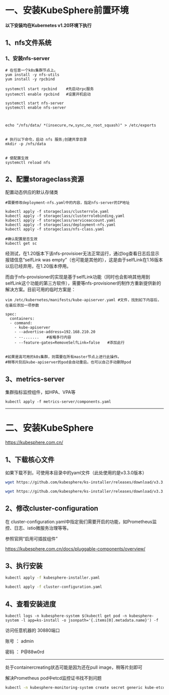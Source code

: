 # 一、安装KubeSphere前置环境

**以下安装均在Kubernetes v1.20环境下执行**

## 1、nfs文件系统

### 1、安装nfs-server

```shell
# 在任意一个k8s集群节点上。
yum install -y nfs-utils
yum install -y rpcbind

systemctl start rpcbind    #先启动rpc服务
systemctl enable rpcbind   #设置开机启动

systemctl start nfs-server    
systemctl enable nfs-server



echo "/nfs/data/ *(insecure,rw,sync,no_root_squash)" > /etc/exports


# 执行以下命令，启动 nfs 服务;创建共享目录
mkdir -p /nfs/data


# 使配置生效
systemctl reload nfs 

```

## 2、配置storageclass资源

配置动态供应的默认存储类

```shell
#需要修改deployment-nfs.yaml中的内容，指定nfs-server的IP地址

kubectl apply -f storageclass/clusterrole.yaml
kubectl apply -f storageclass/clusterrolebinding.yaml
kubectl apply -f storageclass/serviceaccount.yaml
kubectl apply -f storageclass/deployment-nfs.yaml
kubectl apply -f storageclass/nfs-class.yaml

#确认配置是否生效
kubectl get sc
```

​	经测试，在1.20版本下该nfs-provisioer无法正常运行，通过log查看日志后显示报错信息“selfLink was empty”（也可能是其他的），这是由于selfLink在1.16版本以后已经弃用，在1.20版本停用。

​	而由于nfs-provisioner的实现是基于selfLink功能（同时也会影响其他用到selfLink这个功能的第三方软件），需要等nfs-provisioner的制作方重新提供新的解决方案。目前可用的临时方案是：

```shell
vim /etc/kubernetes/manifests/kube-apiserver.yaml #文件，找到如下内容后，在最后添加一项参数

spec:
  containers:
  - command:
    - kube-apiserver    
    - --advertise-address=192.168.210.20    
    - --.......　　#省略多行内容    
    - --feature-gates=RemoveSelfLink=false　　#添加此行
    

#如果是高可用的k8s集群，则需要在所有master节点上进行此操作。
#稍等片刻后kube-apiserver的pod会自动重启。也可以自己手动删除pod

```



## 3、metrics-server

集群指标监控组件，如HPA、VPA等

```shell
kubectl apply -f metrics-server/components.yaml
```

------

# 二、安装KubeSphere

https://kubesphere.com.cn/

## 1、下载核心文件

如果下载不到，可使用本目录中的yaml文件（此处使用的是v3.3.0版本）

```bash
wget https://github.com/kubesphere/ks-installer/releases/download/v3.3.0/kubesphere-installer.yaml

wget https://github.com/kubesphere/ks-installer/releases/download/v3.3.0/cluster-configuration.yaml
```

## 2、修改cluster-configuration

在 cluster-configuration.yaml中指定我们需要开启的功能，如Prometheus监控、日志、istio微服务治理等等。

参照官网“启用可插拔组件” 

https://kubesphere.com.cn/docs/pluggable-components/overview/

## 3、执行安装

```bash
kubectl apply -f kubesphere-installer.yaml

kubectl apply -f cluster-configuration.yaml
```

## 4、查看安装进度

```shell
kubectl logs -n kubesphere-system $(kubectl get pod -n kubesphere-system -l app=ks-install -o jsonpath='{.items[0].metadata.name}') -f
```

访问任意机器的 30880端口

账号 ： admin

密码 ： P@88w0rd



------

处于containercreating状态可能是因为还在pull image，稍等片刻即可

解决Prometheus pod中etcd监控证书找不到问题

```bash
kubectl -n kubesphere-monitoring-system create secret generic kube-etcd-client-certs  --from-file=etcd-client-ca.crt=/etc/kubernetes/pki/etcd/ca.crt  --from-file=etcd-client.crt=/etc/kubernetes/pki/apiserver-etcd-client.crt  --from-file=etcd-client.key=/etc/kubernetes/pki/apiserver-etcd-client.key
```

## 